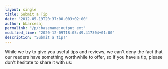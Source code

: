```yaml
---
layout: single
title: Submit a Tip
date: "2012-05-19T20:37:00.003+02:00"
author: bbarcesaj
permalink: "/p/:basename:output_ext"
modified_time: "2020-12-09T18:05:49.417304+01:00"
description: "Submit a tip!"
---
```


<div dir="ltr" style="text-align: left;" trbidi="on">
<div style="text-align: justify;">
While we try to give you useful tips and reviews, we can't deny the fact that our readers have something worthwhile to offer, so if you have a tip, please don't hesitate to share it with us:<br />
<br />
<br />
<script type="text/javascript"> id = 153684; clr = "fafafa"; </script><script src="http://kontactr.com/wp.js" type="text/javascript"></script>
</div>
</div>
